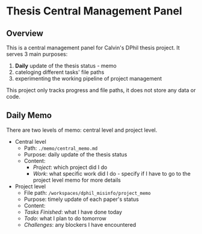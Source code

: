 # Thesis Central Management Panel 

## Overview

This is a central management panel for Calvin's DPhil thesis project. It serves 3 main purposes:
1. **Daily** update of the thesis status - memo
2. cateloging different tasks' file paths
3. experimenting the working pipeline of project management

This project only tracks progress and file paths, it does not store any data or code. 

## Daily Memo
There are two levels of memo: central level and project level.
- Central level
    - Path: `./memo/central_memo.md`
    - Purpose: daily update of the thesis status
    - Content: 
        - *Project*: which project did I do
        - *Work*: what specific work did I do - specify if I have to go to the project level memo for more details 
- Project level 
    - File path: `/workspaces/dphil_misinfo/project_memo`
    - Purpose: timely update of each paper's status
    - Content: 
    - *Tasks Finished*: what I have done today
    - *Todo*: what I plan to do tomorrow
    - *Challenges*: any blockers I have encountered


